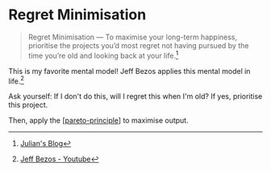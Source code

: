 # Regret Minimisation

> Regret Minimisation — To maximise your long-term happiness, prioritise the projects you’d most regret not having pursued by the time you’re old and looking back at your life.[^s1]

This is my favorite mental model! Jeff Bezos applies this mental model in life.[^s2] 

Ask yourself: If I don't do this, will I regret this when I'm old? If yes, prioritise this project.

Then, apply the [[pareto-principle]] to maximise output.

[^s1]: [Julian's Blog](https://www.julian.com/blog/mental-model-examples)
[^s2]: [Jeff Bezos - Youtube](https://www.youtube.com/watch?v=jwG_qR6XmDQ)

[//begin]: # "Autogenerated link references for markdown compatibility"
[pareto-principle]: ../pareto-principle "Pareto Principle"
[//end]: # "Autogenerated link references"